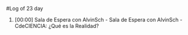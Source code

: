 #Log of 23 day

1. [00:00] Sala de Espera con AlvinSch - Sala de Espera con AlvinSch - CdeCIENCIA: ¿Qué es la Realidad?
